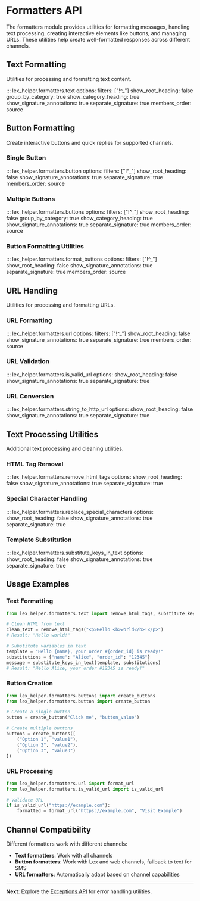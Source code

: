 # Formatters API

The formatters module provides utilities for formatting messages, handling text processing, creating interactive elements like buttons, and managing URLs. These utilities help create well-formatted responses across different channels.

## Text Formatting

Utilities for processing and formatting text content.

::: lex_helper.formatters.text
    options:
      filters: ["!^_"]
      show_root_heading: false
      group_by_category: true
      show_category_heading: true
      show_signature_annotations: true
      separate_signature: true
      members_order: source

## Button Formatting

Create interactive buttons and quick replies for supported channels.

### Single Button

::: lex_helper.formatters.button
    options:
      filters: ["!^_"]
      show_root_heading: false
      show_signature_annotations: true
      separate_signature: true
      members_order: source

### Multiple Buttons

::: lex_helper.formatters.buttons
    options:
      filters: ["!^_"]
      show_root_heading: false
      group_by_category: true
      show_category_heading: true
      show_signature_annotations: true
      separate_signature: true
      members_order: source

### Button Formatting Utilities

::: lex_helper.formatters.format_buttons
    options:
      filters: ["!^_"]
      show_root_heading: false
      show_signature_annotations: true
      separate_signature: true
      members_order: source

## URL Handling

Utilities for processing and formatting URLs.

### URL Formatting

::: lex_helper.formatters.url
    options:
      filters: ["!^_"]
      show_root_heading: false
      show_signature_annotations: true
      separate_signature: true
      members_order: source

### URL Validation

::: lex_helper.formatters.is_valid_url
    options:
      show_root_heading: false
      show_signature_annotations: true
      separate_signature: true

### URL Conversion

::: lex_helper.formatters.string_to_http_url
    options:
      show_root_heading: false
      show_signature_annotations: true
      separate_signature: true

## Text Processing Utilities

Additional text processing and cleaning utilities.

### HTML Tag Removal

::: lex_helper.formatters.remove_html_tags
    options:
      show_root_heading: false
      show_signature_annotations: true
      separate_signature: true

### Special Character Handling

::: lex_helper.formatters.replace_special_characters
    options:
      show_root_heading: false
      show_signature_annotations: true
      separate_signature: true

### Template Substitution

::: lex_helper.formatters.substitute_keys_in_text
    options:
      show_root_heading: false
      show_signature_annotations: true
      separate_signature: true

## Usage Examples

### Text Formatting

```python
from lex_helper.formatters.text import remove_html_tags, substitute_keys_in_text

# Clean HTML from text
clean_text = remove_html_tags("<p>Hello <b>world</b>!</p>")
# Result: "Hello world!"

# Substitute variables in text
template = "Hello {name}, your order #{order_id} is ready!"
substitutions = {"name": "Alice", "order_id": "12345"}
message = substitute_keys_in_text(template, substitutions)
# Result: "Hello Alice, your order #12345 is ready!"
```

### Button Creation

```python
from lex_helper.formatters.buttons import create_buttons
from lex_helper.formatters.button import create_button

# Create a single button
button = create_button("Click me", "button_value")

# Create multiple buttons
buttons = create_buttons([
    ("Option 1", "value1"),
    ("Option 2", "value2"),
    ("Option 3", "value3")
])
```

### URL Processing

```python
from lex_helper.formatters.url import format_url
from lex_helper.formatters.is_valid_url import is_valid_url

# Validate URL
if is_valid_url("https://example.com"):
    formatted = format_url("https://example.com", "Visit Example")
```

## Channel Compatibility

Different formatters work with different channels:

- **Text formatters**: Work with all channels
- **Button formatters**: Work with Lex and web channels, fallback to text for SMS
- **URL formatters**: Automatically adapt based on channel capabilities

---

**Next**: Explore the [Exceptions API](exceptions.md) for error handling utilities.
